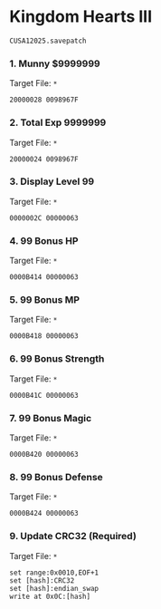#  Kingdom Hearts III

`CUSA12025.savepatch`

### 1. Munny $9999999

Target File: `*`

```
20000028 0098967F
```

### 2. Total Exp 9999999

Target File: `*`

```
20000024 0098967F
```

### 3. Display Level 99

Target File: `*`

```
0000002C 00000063
```

### 4. 99 Bonus HP

Target File: `*`

```
0000B414 00000063
```

### 5. 99 Bonus MP

Target File: `*`

```
0000B418 00000063
```

### 6. 99 Bonus Strength

Target File: `*`

```
0000B41C 00000063
```

### 7. 99 Bonus Magic

Target File: `*`

```
0000B420 00000063
```

### 8. 99 Bonus Defense

Target File: `*`

```
0000B424 00000063
```

### 9. Update CRC32 (Required)

Target File: `*`

```
set range:0x0010,EOF+1
set [hash]:CRC32
set [hash]:endian_swap
write at 0x0C:[hash]
```

